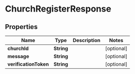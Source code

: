 

# ChurchRegisterResponse


## Properties

| Name | Type | Description | Notes |
|------------ | ------------- | ------------- | -------------|
|**churchId** | **String** |  |  [optional] |
|**message** | **String** |  |  [optional] |
|**verificationToken** | **String** |  |  [optional] |



